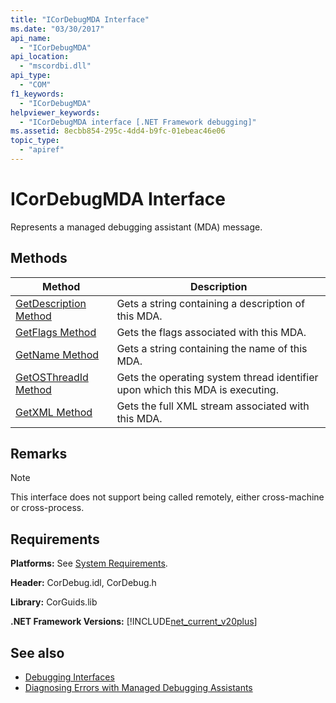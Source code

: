 ```yaml
---
title: "ICorDebugMDA Interface"
ms.date: "03/30/2017"
api_name: 
  - "ICorDebugMDA"
api_location: 
  - "mscordbi.dll"
api_type: 
  - "COM"
f1_keywords: 
  - "ICorDebugMDA"
helpviewer_keywords: 
  - "ICorDebugMDA interface [.NET Framework debugging]"
ms.assetid: 8ecbb854-295c-4dd4-b9fc-01ebeac46e06
topic_type: 
  - "apiref"
---
```

# ICorDebugMDA Interface
Represents a managed debugging assistant (MDA) message.  
  
## Methods  
  
|Method|Description|  
|------------|-----------------|  
|[GetDescription Method](icordebugmda-getdescription-method.md)|Gets a string containing a description of this MDA.|  
|[GetFlags Method](icordebugmda-getflags-method.md)|Gets the flags associated with this MDA.|  
|[GetName Method](icordebugmda-getname-method.md)|Gets a string containing the name of this MDA.|  
|[GetOSThreadId Method](icordebugmda-getosthreadid-method.md)|Gets the operating system thread identifier upon which this MDA is executing.|  
|[GetXML Method](icordebugmda-getxml-method.md)|Gets the full XML stream associated with this MDA.|  
  
## Remarks  
  
> [!NOTE]
> This interface does not support being called remotely, either cross-machine or cross-process.  
  
## Requirements  
 **Platforms:** See [System Requirements](../../get-started/system-requirements.md).  
  
 **Header:** CorDebug.idl, CorDebug.h  
  
 **Library:** CorGuids.lib  
  
 **.NET Framework Versions:** [!INCLUDE[net_current_v20plus](../../../../includes/net-current-v20plus-md.md)]  
  
## See also

- [Debugging Interfaces](debugging-interfaces.md)
- [Diagnosing Errors with Managed Debugging Assistants](../../debug-trace-profile/diagnosing-errors-with-managed-debugging-assistants.md)
